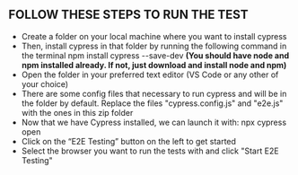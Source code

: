 ## FOLLOW THESE STEPS TO RUN THE TEST
- Create a folder on your local machine where you want to install cypress
- Then, install cypress in that folder by running the following command in the terminal
  npm install cypress --save-dev 
  __(You should have node and npm installed already. If not, just download and install node and npm)__
- Open the folder in your preferred text editor (VS Code or any other of your choice)
- There are some config files that necessary to run cypress and will be in the folder by default. Replace the files "cypress.config.js" and "e2e.js" with the ones in this zip folder
- Now that we have Cypress installed, we can launch it with:
  npx cypress open
- Click on the “E2E Testing” button on the left to get started
- Select the browser you want to run the tests with and click "Start E2E Testing" 

